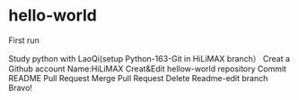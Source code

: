 # hello-world

First run

Study python with LaoQi(setup Python-163-Git in HiLiMAX branch）
Creat a Github account Name:HiLiMAX
Creat&Edit hellow-world repository
Commit README
Pull Request
Merge Pull Request
Delete Readme-edit branch
Bravo!
